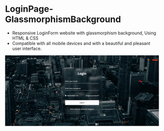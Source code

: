 # LoginPage-GlassmorphismBackground

- Responsive LoginForm website with glassmorphism background, Using HTML & CSS
- Compatible with all mobile devices and with a beautiful and pleasant user interface.

![preview img](/preview.png)
